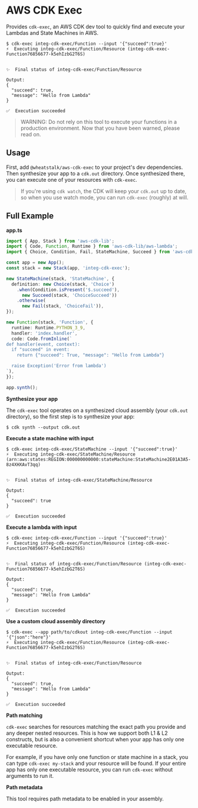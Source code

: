 # AWS CDK Exec

Provides `cdk-exec`, an AWS CDK dev tool to quickly find and execute your
Lambdas and State Machines in AWS.

```
$ cdk-exec integ-cdk-exec/Function --input '{"succeed":true}'
⚡  Executing integ-cdk-exec/Function/Resource (integ-cdk-exec-Function76856677-k5ehIzbG2T6S)


✨  Final status of integ-cdk-exec/Function/Resource

Output:
{
  "succeed": true,
  "message": "Hello from Lambda"
}

✅  Execution succeeded
```

> WARNING: Do not rely on this tool to execute your functions in a production
> environment. Now that you have been warned, please read on.

## Usage

First, add `@wheatstalk/aws-cdk-exec` to your project's dev dependencies.
Then synthesize your app to a `cdk.out` directory. Once synthesized there, you
can execute one of your resources with `cdk-exec`.

> If you're using `cdk watch`, the CDK will keep your `cdk.out` up to date, so
> when you use watch mode, you can run `cdk-exec` (roughly) at will.

## Full Example

**app.ts**

```ts
import { App, Stack } from 'aws-cdk-lib';
import { Code, Function, Runtime } from 'aws-cdk-lib/aws-lambda';
import { Choice, Condition, Fail, StateMachine, Succeed } from 'aws-cdk-lib/aws-stepfunctions';

const app = new App();
const stack = new Stack(app, 'integ-cdk-exec');

new StateMachine(stack, 'StateMachine', {
  definition: new Choice(stack, 'Choice')
    .when(Condition.isPresent('$.succeed'),
      new Succeed(stack, 'ChoiceSucceed'))
    .otherwise(
      new Fail(stack, 'ChoiceFail')),
});

new Function(stack, 'Function', {
  runtime: Runtime.PYTHON_3_9,
  handler: 'index.handler',
  code: Code.fromInline(`
def handler(event, context):
  if "succeed" in event:
    return {"succeed": True, "message": "Hello from Lambda"}

  raise Exception('Error from lambda')
`),
});

app.synth();
```

**Synthesize your app**

The `cdk-exec` tool operates on a synthesized cloud assembly (your `cdk.out`
directory), so the first step is to synthesize your app:

```console
$ cdk synth --output cdk.out
```

**Execute a state machine with input**

```
$ cdk-exec integ-cdk-exec/StateMachine --input '{"succeed":true}'
⚡  Executing integ-cdk-exec/StateMachine/Resource (arn:aws:states:REGION:000000000000:stateMachine:StateMachine2E01A3A5-8z4XHXAvT3qq)


✨  Final status of integ-cdk-exec/StateMachine/Resource

Output:
{
  "succeed": true
}

✅  Execution succeeded
```

**Execute a lambda with input**

```
$ cdk-exec integ-cdk-exec/Function --input '{"succeed":true}'
⚡  Executing integ-cdk-exec/Function/Resource (integ-cdk-exec-Function76856677-k5ehIzbG2T6S)


✨  Final status of integ-cdk-exec/Function/Resource (integ-cdk-exec-Function76856677-k5ehIzbG2T6S)

Output:
{
  "succeed": true,
  "message": "Hello from Lambda"
}

✅  Execution succeeded
```

**Use a custom cloud assembly directory**

```
$ cdk-exec --app path/to/cdkout integ-cdk-exec/Function --input '{"json":"here"}'
⚡  Executing integ-cdk-exec/Function/Resource (integ-cdk-exec-Function76856677-k5ehIzbG2T6S)


✨  Final status of integ-cdk-exec/Function/Resource

Output:
{
  "succeed": true,
  "message": "Hello from Lambda"
}

✅  Execution succeeded
```

**Path matching**

`cdk-exec` searches for resources matching the exact path you provide and any
deeper nested resources. This is how we support both L1 & L2 constructs, but
is also a convenient shortcut when your app has only one executable resource.

For example, if you have only one function or state machine in a stack, you
can type `cdk-exec my-stack` and your resource will be found. If your entire
app has only one executable resource, you can run `cdk-exec` without arguments
to run it.

**Path metadata**

This tool requires path metadata to be enabled in your assembly.
